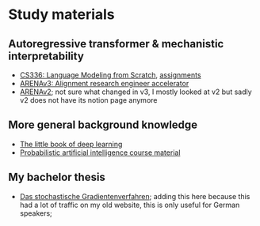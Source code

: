 # Study materials

## Autoregressive transformer & mechanistic interpretability

* [CS336: Language Modeling from Scratch](https://stanford-cs336.github.io/spring2025/), [assignments](https://github.com/stanford-cs336)
* [ARENAv3: Alignment research engineer accelerator](https://arena-resources.notion.site)
* [ARENAv2](https://github.com/callummcdougall/ARENA_2.0); not sure what changed in v3, I mostly looked at v2 but sadly v2 does not have its notion page anymore 

## More general background knowledge

* [The little book of deep learning](https://fleuret.org/francois/lbdl.html)
* [Probabilistic artificial intelligence course material](https://arxiv.org/abs/2502.05244)

## My bachelor thesis
* [Das stochastische Gradientenverfahren](https://drive.google.com/file/d/1kcd7ypDvmzq_sIUqRg4KuxRMR1jrnfA8/view?usp=sharing); adding this here because this had a lot of traffic on my old website, this is only useful for German speakers;